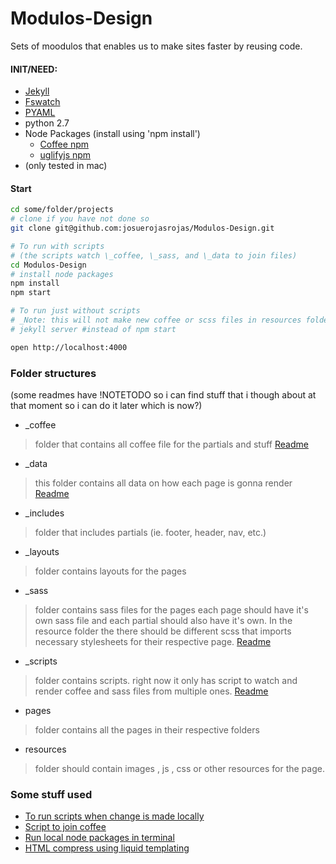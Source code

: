 # Modulos-Design

Sets of moodulos that enables us to make sites faster by reusing code.

#### INIT/NEED:
- [Jekyll](https://jekyllrb.com/docs/installation/)
- [Fswatch](https://github.com/emcrisostomo/fswatch)
- [PYAML](https://github.com/yaml/pyyaml)
- python 2.7
- Node Packages (install using 'npm install')
  - [Coffee npm](https://www.npmjs.com/package/coffee-script)
  - [uglifyjs npm](https://www.npmjs.com/package/uglify-js)
- (only tested in mac)

#### Start

```bash
cd some/folder/projects
# clone if you have not done so
git clone git@github.com:josuerojasrojas/Modulos-Design.git

# To run with scripts
# (the scripts watch \_coffee, \_sass, and \_data to join files)
cd Modulos-Design
# install node packages
npm install
npm start

# To run just without scripts
# _Note: this will not make new coffee or scss files in resources folder (this is regular jekyll)_
# jekyll server #instead of npm start

open http://localhost:4000
```

### Folder structures

(some readmes have !NOTETODO so i can find stuff that i though about at that moment so i can do it later which is now?)

- \_coffee
> folder that contains all coffee file for the partials and stuff
> [Readme](https://github.com/josuerojasrojas/Showcase/blob/master/_coffee/Readme.md)

- \_data
> this folder contains all data on how each page is gonna render
> [Readme](https://github.com/josuerojasrojas/Showcase/blob/master/_data/Readme.md)

- \_includes
> folder that includes partials (ie. footer, header, nav, etc.)

- \_layouts
> folder contains layouts for the pages

- \_sass
> folder contains sass files for the pages each page should have it's own sass file and each partial should also have it's own. In the resource folder the there should be different scss that imports necessary stylesheets for their respective page.
> [Readme](https://github.com/josuerojasrojas/Showcase/blob/master/_sass/Readme.md)


- \_scripts
> folder contains scripts. right now it only has script to watch and render coffee and sass files from multiple ones.
> [Readme](https://github.com/josuerojasrojas/Showcase/blob/master/_scripts/Readme.md)


- pages
> folder contains all the pages in their respective folders

- resources
> folder should contain images , js , css or other resources for the page.


### Some stuff used
- [To run scripts when change is made locally](https://github.com/emcrisostomo/fswatch)
- [Script to join coffee](https://stackoverflow.com/questions/4575260/join-multiple-coffeescript-files-into-one-file-multiple-subdirectories)
- [Run local node packages in terminal](https://stackoverflow.com/questions/9679932/how-to-use-package-installed-locally-in-node-modules)
- [HTML compress using liquid templating](https://github.com/penibelst/jekyll-compress-html)
